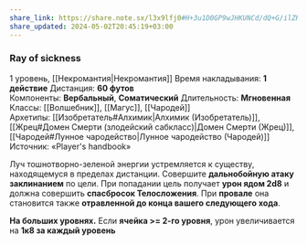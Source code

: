 ```yaml
---
share_link: https://share.note.sx/l3x9lfj0#H+3u1D0GP9wJHKUNCd/dQ+G/ilZHzijSX0tHDDwJhHM
share_updated: 2024-05-02T20:45:19+03:00
---
```

### Ray of sickness
1 уровень, [[Некромантия|Некромантия]]
Время накладывания: **1 действие**
Дистанция: **60 футов**
Компоненты: **Вербальный**, **Соматический**
Длительность: **Мгновенная**
Классы: [[Волшебник]], [[Магус]], [[Чародей]]
Архетипы: [[Изобретатель#Алхимик|Алхимик (Изобретатель)]], [[Жрец#Домен Смерти (злодейский сабкласс)|Домен Смерти (Жрец)]], [[Чародей#Лунное чародейство|Лунное чародейство (Чародей)]]
Источник: «Player's handbook»

Луч тошнотворно-зеленой энергии устремляется к существу, находящемуся в пределах дистанции. Совершите **дальнобойную атаку заклинанием** по цели. При попадании цель получает **урон ядом 2d8** и должна совершить **спасбросок Телосложения**. При **провале** она становится также **отравленной до конца вашего следующего хода**.

**На больших уровнях.** Если **ячейка >= 2-го уровня**, урон увеличивается на **1к8 за каждый уровень**